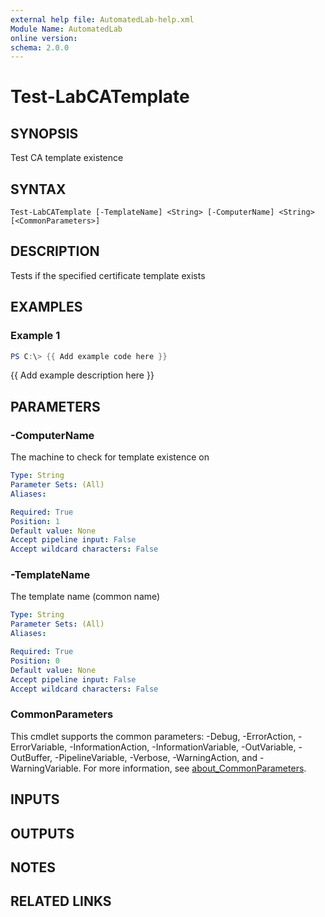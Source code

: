 ```yaml
---
external help file: AutomatedLab-help.xml
Module Name: AutomatedLab
online version:
schema: 2.0.0
---
```


# Test-LabCATemplate

## SYNOPSIS
Test CA template existence

## SYNTAX

```
Test-LabCATemplate [-TemplateName] <String> [-ComputerName] <String> [<CommonParameters>]
```

## DESCRIPTION
Tests if the specified certificate template exists

## EXAMPLES

### Example 1
```powershell
PS C:\> {{ Add example code here }}
```

{{ Add example description here }}

## PARAMETERS

### -ComputerName
The machine to check for template existence on

```yaml
Type: String
Parameter Sets: (All)
Aliases:

Required: True
Position: 1
Default value: None
Accept pipeline input: False
Accept wildcard characters: False
```

### -TemplateName
The template name (common name)

```yaml
Type: String
Parameter Sets: (All)
Aliases:

Required: True
Position: 0
Default value: None
Accept pipeline input: False
Accept wildcard characters: False
```

### CommonParameters
This cmdlet supports the common parameters: -Debug, -ErrorAction, -ErrorVariable, -InformationAction, -InformationVariable, -OutVariable, -OutBuffer, -PipelineVariable, -Verbose, -WarningAction, and -WarningVariable. For more information, see [about_CommonParameters](http://go.microsoft.com/fwlink/?LinkID=113216).

## INPUTS

## OUTPUTS

## NOTES

## RELATED LINKS
